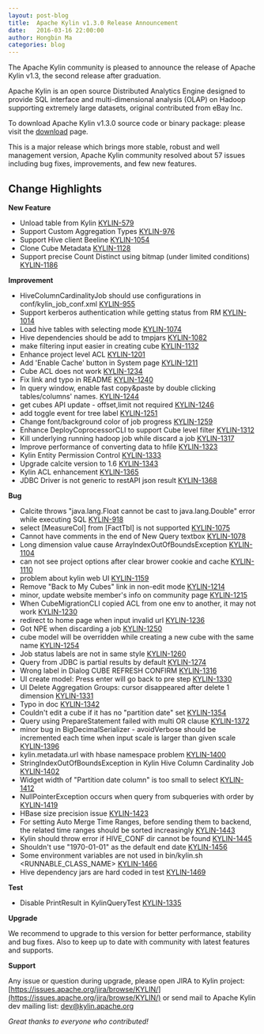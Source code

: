 ```yaml
---
layout: post-blog
title:  Apache Kylin v1.3.0 Release Announcement
date:   2016-03-16 22:00:00
author: Hongbin Ma
categories: blog
---
```


The Apache Kylin community is pleased to announce the release of Apache Kylin v1.3, the second release after graduation.

Apache Kylin is an open source Distributed Analytics Engine designed to provide SQL interface and multi-dimensional analysis (OLAP) on Hadoop supporting extremely large datasets, original contributed from eBay Inc.

To download Apache Kylin v1.3.0 source code or binary package:
please visit the [download](http://kylin.apache.org/download) page.

This is a major release which brings more stable, robust and well management version, Apache Kylin community resolved about 57 issues including bug fixes, improvements, and few new features.


## Change Highlights


__New Feature__

* Unload table from Kylin [KYLIN-579](https://issues.apache.org/jira/browse/KYLIN-579)
* Support Custom Aggregation Types [KYLIN-976](https://issues.apache.org/jira/browse/KYLIN-976)
* Support Hive client Beeline [KYLIN-1054](https://issues.apache.org/jira/browse/KYLIN-1054)
* Clone Cube Metadata [KYLIN-1128](https://issues.apache.org/jira/browse/KYLIN-1128)
* Support precise Count Distinct using bitmap (under limited conditions) [KYLIN-1186](https://issues.apache.org/jira/browse/KYLIN-1186)

__Improvement__

* HiveColumnCardinalityJob should use configurations in conf/kylin_job_conf.xml [KYLIN-955](https://issues.apache.org/jira/browse/KYLIN-955)
* Support kerberos authentication while getting status from RM [KYLIN-1014](https://issues.apache.org/jira/browse/KYLIN-1014)
* Load hive tables with selecting mode [KYLIN-1074](https://issues.apache.org/jira/browse/KYLIN-1074)
* Hive dependencies should be add to tmpjars [KYLIN-1082](https://issues.apache.org/jira/browse/KYLIN-1082)
* make filtering input easier in creating cube [KYLIN-1132](https://issues.apache.org/jira/browse/KYLIN-1132)
* Enhance project level ACL [KYLIN-1201](https://issues.apache.org/jira/browse/KYLIN-1201)
* Add 'Enable Cache' button in System page [KYLIN-1211](https://issues.apache.org/jira/browse/KYLIN-1211)
* Cube ACL does not work [KYLIN-1234](https://issues.apache.org/jira/browse/KYLIN-1234)
* Fix link and typo in README [KYLIN-1240](https://issues.apache.org/jira/browse/KYLIN-1240)
* In query window, enable fast copy&paste by double clicking tables/columns' names. [KYLIN-1244](https://issues.apache.org/jira/browse/KYLIN-1244)
* get cubes API update - offset,limit not required [KYLIN-1246](https://issues.apache.org/jira/browse/KYLIN-1246)
* add toggle event for tree label [KYLIN-1251](https://issues.apache.org/jira/browse/KYLIN-1251)
* Change font/background color of job progress [KYLIN-1259](https://issues.apache.org/jira/browse/KYLIN-1259)
* Enhance DeployCoprocessorCLI to support Cube level filter [KYLIN-1312](https://issues.apache.org/jira/browse/KYLIN-1312)
* Kill underlying running hadoop job while discard a job [KYLIN-1317](https://issues.apache.org/jira/browse/KYLIN-1317)
* Improve performance of converting data to hfile [KYLIN-1323](https://issues.apache.org/jira/browse/KYLIN-1323)
* Kylin Entity Permission Control  [KYLIN-1333](https://issues.apache.org/jira/browse/KYLIN-1333)
* Upgrade calcite version to 1.6 [KYLIN-1343](https://issues.apache.org/jira/browse/KYLIN-1343)
* Kylin ACL enhancement [KYLIN-1365](https://issues.apache.org/jira/browse/KYLIN-1365)
* JDBC Driver is not generic to restAPI json result [KYLIN-1368](https://issues.apache.org/jira/browse/KYLIN-1368)

__Bug__

* Calcite throws "java.lang.Float cannot be cast to java.lang.Double" error while executing SQL [KYLIN-918](https://issues.apache.org/jira/browse/KYLIN-918)
* select [MeasureCol] from [FactTbl] is not supported [KYLIN-1075](https://issues.apache.org/jira/browse/KYLIN-1075)
* Cannot have comments in the end of New Query textbox [KYLIN-1078](https://issues.apache.org/jira/browse/KYLIN-1078)
* Long dimension value cause ArrayIndexOutOfBoundsException [KYLIN-1104](https://issues.apache.org/jira/browse/KYLIN-1104)
* can not see project options after clear brower cookie and cache [KYLIN-1110](https://issues.apache.org/jira/browse/KYLIN-1110)
* problem about kylin web UI [KYLIN-1159](https://issues.apache.org/jira/browse/KYLIN-1159)
* Remove "Back to My Cubes" link in non-edit mode [KYLIN-1214](https://issues.apache.org/jira/browse/KYLIN-1214)
* minor, update website member's info on community page [KYLIN-1215](https://issues.apache.org/jira/browse/KYLIN-1215)
* When CubeMigrationCLI copied ACL from one env to another, it may not work [KYLIN-1230](https://issues.apache.org/jira/browse/KYLIN-1230)
* redirect to home page when input invalid url [KYLIN-1236](https://issues.apache.org/jira/browse/KYLIN-1236)
* Got NPE when discarding a job [KYLIN-1250](https://issues.apache.org/jira/browse/KYLIN-1250)
* cube model will be overridden while creating a new cube with the same name [KYLIN-1254](https://issues.apache.org/jira/browse/KYLIN-1254)
* Job status labels are not in same style [KYLIN-1260](https://issues.apache.org/jira/browse/KYLIN-1260)
* Query from JDBC is partial results by default [KYLIN-1274](https://issues.apache.org/jira/browse/KYLIN-1274)
* Wrong label in Dialog CUBE REFRESH CONFIRM [KYLIN-1316](https://issues.apache.org/jira/browse/KYLIN-1316)
* UI create model: Press enter will go back to pre step [KYLIN-1330](https://issues.apache.org/jira/browse/KYLIN-1330)
* UI Delete Aggregation Groups: cursor disappeared after delete 1 dimension [KYLIN-1331](https://issues.apache.org/jira/browse/KYLIN-1331)
* Typo in doc [KYLIN-1342](https://issues.apache.org/jira/browse/KYLIN-1342)
* Couldn't edit a cube if it has no "partition date" set [KYLIN-1354](https://issues.apache.org/jira/browse/KYLIN-1354)
* Query using PrepareStatement failed with multi OR clause [KYLIN-1372](https://issues.apache.org/jira/browse/KYLIN-1372)
* minor bug in BigDecimalSerializer - avoidVerbose should be incremented each time when input scale is larger than given scale  [KYLIN-1396](https://issues.apache.org/jira/browse/KYLIN-1396)
* kylin.metadata.url with hbase namespace problem [KYLIN-1400](https://issues.apache.org/jira/browse/KYLIN-1400)
* StringIndexOutOfBoundsException in Kylin Hive Column Cardinality Job [KYLIN-1402](https://issues.apache.org/jira/browse/KYLIN-1402)
* Widget width of "Partition date column"  is too small to select [KYLIN-1412](https://issues.apache.org/jira/browse/KYLIN-1412)
* NullPointerException occurs when query from subqueries with order by [KYLIN-1419](https://issues.apache.org/jira/browse/KYLIN-1419)
* HBase size precision issue [KYLIN-1423](https://issues.apache.org/jira/browse/KYLIN-1423)
* For setting Auto Merge Time Ranges, before sending them to backend, the related time ranges should be sorted increasingly [KYLIN-1443](https://issues.apache.org/jira/browse/KYLIN-1443)
* Kylin should throw error if HIVE_CONF dir cannot be found [KYLIN-1445](https://issues.apache.org/jira/browse/KYLIN-1445)
* Shouldn't use "1970-01-01" as the default end date [KYLIN-1456](https://issues.apache.org/jira/browse/KYLIN-1456)
* Some environment variables are not used in bin/kylin.sh <RUNNABLE_CLASS_NAME> [KYLIN-1466](https://issues.apache.org/jira/browse/KYLIN-1466)
* Hive dependency jars are hard coded in test [KYLIN-1469](https://issues.apache.org/jira/browse/KYLIN-1469)

 __Test__

 * Disable PrintResult in KylinQueryTest [KYLIN-1335](https://issues.apache.org/jira/browse/KYLIN-1335)

 __Upgrade__
 
We recommend to upgrade to this version for better performance, stability and bug fixes.
Also to keep up to date with community with latest features and supports.

__Support__

Any issue or question during upgrade, please
open JIRA to Kylin project: [https://issues.apache.org/jira/browse/KYLIN/](https://issues.apache.org/jira/browse/KYLIN/)
or
send mail to Apache Kylin dev mailing list: [dev@kylin.apache.org](mailto:dev@kylin.apache.org)

_Great thanks to everyone who contributed!_

